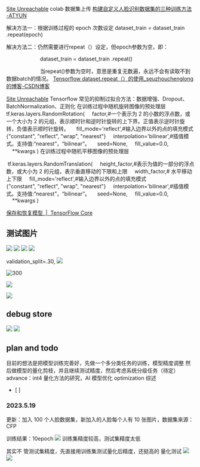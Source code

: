 [Site Unreachable](https://blog.csdn.net/icebearand77/article/details/123094530) colab 数据集上传
[构建自定义人脸识别数据集的三种训练方法 -ATYUN](http://www.atyun.com/22853.html)

解决方法一：根据训练过程的 epoch 次数设定 dataset_train = dataset_train .repeat(epoch)

解决方法二：仍然需要进行repeat（）设定，但epoch参数为空，即：

                       dataset_train = dataset_train .repeat()

                       当repeat()参数为空时，意思是重复无数遍，永远不会有读取不到数据batch的情况。
[Tensorflow dataset.repeat（）的使用_seuzhouchenglong的博客-CSDN博客](https://blog.csdn.net/seuzhouchenglong/article/details/104047784)

[Site Unreachable](https://blog.csdn.net/m0_57190374/article/details/127373965)  Tensorflow 常见的抑制过拟合方法：数据增强、Dropout、BatchNormalization、正则化
在训练过程中随机旋转图像的预处理层
tf.keras.layers.RandomRotation(
    factor,#一个表示为 2 的小数的浮点数，或一个大小为 2 的元组，表示顺时针和逆时针旋转的上下界。正值表示逆时针旋转，负值表示顺时针旋转。
    fill_mode='reflect',#输入边界以外的点的填充模式{"constant", "reflect", "wrap", "nearest"}
    interpolation='bilinear',#插值模式。支持值:“nearest”，“bilinear”。
    seed=None,
    fill_value=0.0,
    **kwargs
)
在训练过程中随机平移图像的预处理层

 tf.keras.layers.RandomTranslation(
    height_factor,#表示为值的一部分的浮点数，或大小为 2 的元组，表示垂直移动的下限和上限
    width_factor,# 水平移动上下限
    fill_mode='reflect',#输入边界以外的点的填充模式{"constant", "reflect", "wrap", "nearest"}
    interpolation='bilinear',#插值模式。支持值:“nearest”，“bilinear”。
    seed=None,
    fill_value=0.0,
    **kwargs
)

[保存和恢复模型  |  TensorFlow Core](https://tensorflow.google.cn/tutorials/keras/save_and_load?hl=zh-cn#checkpoint_%E5%9B%9E%E8%B0%83%E7%94%A8%E6%B3%95)

## 测试图片
![](https://raw.githubusercontent.com/acdefg/cdn/main/obsidian/20230407213637.png)
![](https://raw.githubusercontent.com/acdefg/cdn/main/obsidian/20230407214526.png)
![](https://raw.githubusercontent.com/acdefg/cdn/main/obsidian/20230407214540.png)
![](https://raw.githubusercontent.com/acdefg/cdn/main/obsidian/20230407214548.png)

validation_split=.30, 
![](https://raw.githubusercontent.com/acdefg/cdn/main/obsidian/20230408205827.png)

![300](https://raw.githubusercontent.com/acdefg/cdn/main/obsidian/f9553b49d58cde32e791b5849b84be0.png)

![](https://raw.githubusercontent.com/acdefg/cdn/main/obsidian/20230408210606.png)

![](https://raw.githubusercontent.com/acdefg/cdn/main/obsidian/20230408213033.png)

## debug store
![](https://raw.githubusercontent.com/acdefg/cdn/main/obsidian/20230407231422.png)
![](https://raw.githubusercontent.com/acdefg/cdn/main/obsidian/20230407231601.png)

## plan and todo
目前的想法是把模型训练完善好，先做一个多分类任务的训练，模型精度调整
然后做模型的量化剪枝，并且继续测试精度，然后考虑系统分级任务（待定）
advance：int4 量化方法的研究，AI 模型优化 optimization 综述
- [ ]   


### 2023.5.19
更新：加入 100 个人脸数据集，新加入的人脸每个人有 10 张图片，数据集来源：CFP

训练结果：10epoch
![](https://raw.githubusercontent.com/acdefg/cdn/main/obsidian/20230519150920.png)
训练集精度较高，测试集精度太低

其实不 管测试集精度，先直接用训练集测试量化后精度，还挺高的
量化测试
![](https://raw.githubusercontent.com/acdefg/cdn/main/obsidian/20230519233935.png)
![](https://raw.githubusercontent.com/acdefg/cdn/main/obsidian/20230520000133.png)
